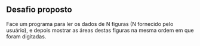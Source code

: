 ## Desafio proposto

Face um programa para ler os dados de N figuras (N fornecido pelo usuário), e depois mostrar as áreas destas figuras na mesma ordem em que foram digitadas.